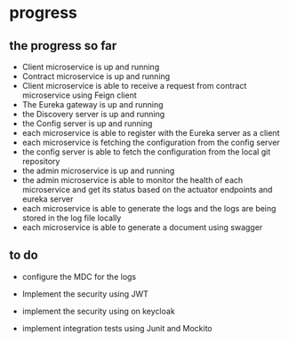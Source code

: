 # progress


## the progress so far

- Client microservice is up and running
- Contract microservice is up and running
- Client microservice is able to receive a request from contract microservice using Feign client
- The Eureka gateway is up and running
- the Discovery server is up and running
- the Config server is up and running
- each microservice is able to register with the Eureka server as a client
- each microservice is fetching the configuration from the config server
- the config server is able to fetch the configuration from the local git repository
- the admin microservice is up and running
- the admin microservice is able to monitor the health of each microservice and get its status based on the actuator endpoints and eureka server
- each microservice is able to generate the logs and the logs are being stored in the log file locally
- each microservice is able to generate a document using swagger

## to do

- configure the MDC for the logs

- Implement the security using JWT

- implement the security using on keycloak

- implement integration tests using Junit and Mockito
